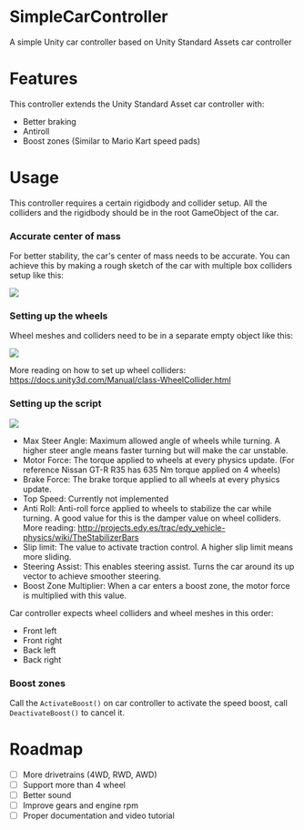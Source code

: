 # SimpleCarController
A simple Unity car controller based on Unity Standard Assets car controller

# Features

This controller extends the Unity Standard Asset car controller with:

- Better braking
- Antiroll
- Boost zones (Similar to Mario Kart speed pads)

# Usage

This controller requires a certain rigidbody and collider setup. All the colliders and the rigidbody should be in the root GameObject of the car.

### Accurate center of mass

For better stability, the car's center of mass needs to be accurate. You can achieve this by making a rough sketch of the car with multiple box colliders setup like this:

![](https://imgur.com/gw42pP3.png)

### Setting up the wheels

Wheel meshes and colliders need to be in a separate empty object like this:

![](https://imgur.com/mUsItyx.png)

More reading on how to set up wheel colliders: https://docs.unity3d.com/Manual/class-WheelCollider.html

### Setting up the script

![](https://imgur.com/sb7CZ0q.png)

- Max Steer Angle: Maximum allowed angle of wheels while turning. A higher steer angle means faster turning but will make the car unstable.
- Motor Force: The torque applied to wheels at every physics update. (For reference Nissan GT-R R35 has 635 Nm torque applied on 4 wheels)
- Brake Force: The brake torque applied to all wheels at every physics update.
- Top Speed: Currently not implemented
- Anti Roll: Anti-roll force applied to wheels to stabilize the car while turning. A good value for this is the damper value on wheel colliders. More reading: http://projects.edy.es/trac/edy_vehicle-physics/wiki/TheStabilizerBars
- Slip limit: The value to activate traction control. A higher slip limit means more sliding.
- Steering Assist: This enables steering assist. Turns the car around its up vector to achieve smoother steering.
- Boost Zone Multiplier: When a car enters a boost zone, the motor force is multiplied with this value.

Car controller expects wheel colliders and wheel meshes in this order:

- Front left
- Front right
- Back left
- Back right

### Boost zones

Call the `ActivateBoost()` on car controller to activate the speed boost, call `DeactivateBoost()` to cancel it.

# Roadmap

- [ ] More drivetrains (4WD, RWD, AWD)
- [ ] Support more than 4 wheel
- [ ] Better sound
- [ ] Improve gears and engine rpm
- [ ] Proper documentation and video tutorial
